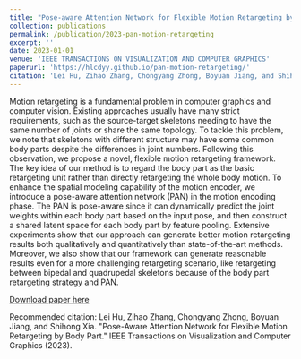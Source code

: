 ```yaml
---
title: "Pose-aware Attention Network for Flexible Motion Retargeting by Body Part"
collection: publications
permalink: /publication/2023-pan-motion-retargeting
excerpt: ''
date: 2023-01-01
venue: 'IEEE TRANSACTIONS ON VISUALIZATION AND COMPUTER GRAPHICS'
paperurl: 'https://hlcdyy.github.io/pan-motion-retargeting/'
citation: 'Lei Hu, Zihao Zhang, Chongyang Zhong, Boyuan Jiang, and Shihong Xia. "Pose-Aware Attention Network for Flexible Motion Retargeting by Body Part." IEEE Transactions on Visualization and Computer Graphics (2023).'
---
```

Motion retargeting is a fundamental problem in computer graphics and computer vision. Existing approaches usually have many strict requirements, such as the source-target skeletons needing to have the same number of joints or share the same topology. To tackle this problem, we note that skeletons with different structure may have some common body parts despite the differences in joint numbers. Following this observation, we propose a novel, flexible motion retargeting framework. The key idea of our method is to regard the body part as the basic retargeting unit rather than directly retargeting the whole body motion. To enhance the spatial modeling capability of the motion encoder, we introduce a pose-aware attention network (PAN) in the motion encoding phase. The PAN is pose-aware since it can dynamically predict the joint weights within each body part based on the input pose, and then construct a shared latent space for each body part by feature pooling. Extensive experiments show that our approach can generate better motion retargeting results both qualitatively and quantitatively than state-of-the-art methods. Moreover, we also show that our framework can generate reasonable results even for a more challenging retargeting scenario, like retargeting between bipedal and quadrupedal skeletons because of the body part retargeting strategy and PAN.

[Download paper here](https://ieeexplore.ieee.org/document/10129844)

Recommended citation: Lei Hu, Zihao Zhang, Chongyang Zhong, Boyuan Jiang, and Shihong Xia. "Pose-Aware Attention Network for Flexible Motion Retargeting by Body Part." IEEE Transactions on Visualization and Computer Graphics (2023).
